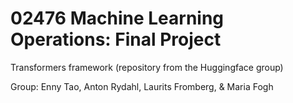 # 02476 Machine Learning Operations: Final Project

Transformers framework (repository from the Huggingface group)

Group: 
Enny Tao, 
Anton Rydahl, 
Laurits Fromberg, &
Maria Fogh


